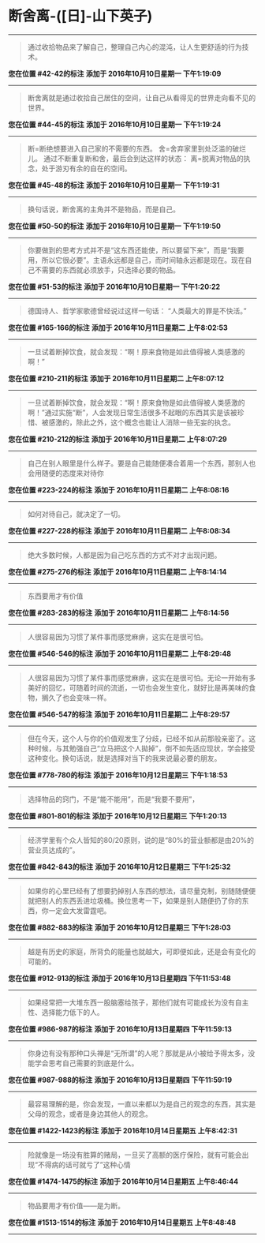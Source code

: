 # 断舍离-([日]-山下英子)

---

> 通过收拾物品来了解自己，整理自己内心的混沌，让人生更舒适的行为技术。

**您在位置 #42-42的标注** **添加于 2016年10月10日星期一 下午1:19:09**

---

> 断舍离就是通过收拾自己居住的空间，让自己从看得见的世界走向看不见的世界。

**您在位置 #44-45的标注** **添加于 2016年10月10日星期一 下午1:19:24**

---

> 断=断绝想要进入自己家的不需要的东西。 舍=舍弃家里到处泛滥的破烂儿。 通过不断重复断和舍，最后会到达这样的状态： 离=脱离对物品的执念，处于游刃有余的自在的空间。

**您在位置 #45-48的标注** **添加于 2016年10月10日星期一 下午1:19:31**

---

> 换句话说，断舍离的主角并不是物品，而是自己。

**您在位置 #50-50的标注** **添加于 2016年10月10日星期一 下午1:19:50**

---

> 你要做到的思考方式并不是“这东西还能使，所以要留下来”，而是“我要用，所以它很必要”。主语永远都是自己，而时间轴永远都是现在。现在自己不需要的东西就必须放手，只选择必要的物品。

**您在位置 #51-53的标注** **添加于 2016年10月10日星期一 下午1:20:22**

---

> 德国诗人、哲学家歌德曾经说过这样一句话： “人类最大的罪是不快活。”

**您在位置 #165-166的标注** **添加于 2016年10月11日星期二 上午8:02:53**

---

> 一旦试着断掉饮食，就会发现：“啊！原来食物是如此值得被人类感激的啊！”

**您在位置 #210-211的标注** **添加于 2016年10月11日星期二 上午8:07:12**

---

> 一旦试着断掉饮食，就会发现：“啊！原来食物是如此值得被人类感激的啊！”通过实施“断”，人会发现日常生活很多不起眼的东西其实是该被珍惜、被感激的，除此之外，这个概念也能让人消除一些无妄的执念。

**您在位置 #210-212的标注** **添加于 2016年10月11日星期二 上午8:07:29**

---

> 自己在别人眼里是什么样子。要是自己能随便凑合着用一个东西，那别人也会用随便的态度来对待你

**您在位置 #223-224的标注** **添加于 2016年10月11日星期二 上午8:08:16**

---

> 如何对待自己，就决定了一切。

**您在位置 #227-228的标注** **添加于 2016年10月11日星期二 上午8:08:34**

---

> 绝大多数时候，人都是因为自己吃东西的方式不对才出现问题。

**您在位置 #275-276的标注** **添加于 2016年10月11日星期二 上午8:14:14**

---

> 东西要用才有价值

**您在位置 #283-283的标注** **添加于 2016年10月11日星期二 上午8:14:56**

---

> 人很容易因为习惯了某件事而感觉麻痹，这实在是很可怕。

**您在位置 #546-546的标注** **添加于 2016年10月11日星期二 上午8:29:48**

---

> 人很容易因为习惯了某件事而感觉麻痹，这实在是很可怕。无论一开始有多美好的回忆，可随着时间的流逝，一切也会发生变化，就好比是再美味的食物，搁久了也会变味一样。

**您在位置 #546-547的标注** **添加于 2016年10月11日星期二 上午8:29:57**

---

> 但在今天，这个人与你的价值观发生了分歧，已经不如从前那般亲密了。这种时候，与其勉强自己“立马把这个人拋掉”，倒不如先适应现状，学会接受这种变化。换句话说，就是选择对当下的我来说最必要的朋友。

**您在位置 #778-780的标注** **添加于 2016年10月12日星期三 下午1:18:53**

---

> 选择物品的窍门，不是“能不能用”，而是“我要不要用”，

**您在位置 #801-801的标注** **添加于 2016年10月12日星期三 下午1:20:13**

---

> 经济学里有个众人皆知的80/20原则，说的是“80%的营业额都是由20%的营业员达成的”。

**您在位置 #842-843的标注** **添加于 2016年10月12日星期三 下午1:25:32**

---

> 如果你的心里已经有了想要扔掉别人东西的想法，请尽量克制，别随随便便就把别人的东西丢进垃圾桶。换位思考一下，如果是别人随便扔了你的东西，你一定会大发雷霆吧。

**您在位置 #882-883的标注** **添加于 2016年10月12日星期三 下午1:28:03**

---

> 越是有历史的家庭，所背负的能量也就越大，可即便如此，还是会有变化的可能的。

**您在位置 #912-913的标注** **添加于 2016年10月13日星期四 下午11:53:48**

---

> 如果经常把一大堆东西一股脑塞给孩子，那他们就有可能成长为没有自主性、选择能力低下的人。

**您在位置 #986-987的标注** **添加于 2016年10月13日星期四 下午11:59:13**

---

> 你身边有没有那种口头禅是“无所谓”的人呢？那就是从小被给予得太多，没能学会思考自己需要的到底是什么。

**您在位置 #987-988的标注** **添加于 2016年10月13日星期四 下午11:59:19**

---

> 最容易理解的是，你会发现，一直以来都以为是自己的观念的东西，其实是父母的观念，或者是身边其他人的观念。

**您在位置 #1422-1423的标注** **添加于 2016年10月14日星期五 上午8:42:31**

---

> 险就像是一场没有胜算的赌局，一旦买了高额的医疗保险，就有可能会出现“不得病的话可就亏了”这种心情

**您在位置 #1474-1475的标注** **添加于 2016年10月14日星期五 上午8:46:44**

---

> 物品要用才有价值——是为断。

**您在位置 #1513-1514的标注** **添加于 2016年10月14日星期五 上午8:48:48**

---

